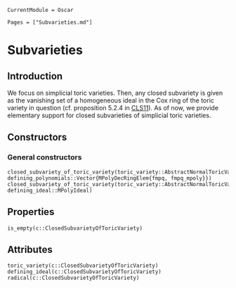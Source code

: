 ```@meta
CurrentModule = Oscar
```

```@contents
Pages = ["Subvarieties.md"]
```


# Subvarieties

## Introduction

We focus on simplicial toric varieties. Then, any
closed subvariety is given as the vanishing set of
a homogeneous ideal in the Cox ring of the toric
variety in question (cf. proposition 5.2.4 in
[CLS11](@cite)). As of now, we provide elementary
support for closed subvarieties of simplicial toric
varieties.


## Constructors

### General constructors

```@docs
closed_subvariety_of_toric_variety(toric_variety::AbstractNormalToricVariety, defining_polynomials::Vector{MPolyDecRingElem{fmpq, fmpq_mpoly}})
closed_subvariety_of_toric_variety(toric_variety::AbstractNormalToricVariety, defining_ideal::MPolyIdeal)
```


## Properties

```@docs
is_empty(c::ClosedSubvarietyOfToricVariety)
```


## Attributes

```@docs
toric_variety(c::ClosedSubvarietyOfToricVariety)
defining_ideal(c::ClosedSubvarietyOfToricVariety)
radical(c::ClosedSubvarietyOfToricVariety)
```
